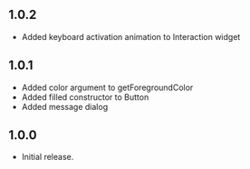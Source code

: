 ## 1.0.2

- Added keyboard activation animation to Interaction widget

## 1.0.1

- Added color argument to getForegroundColor
- Added filled constructor to Button
- Added message dialog

## 1.0.0

- Initial release.
